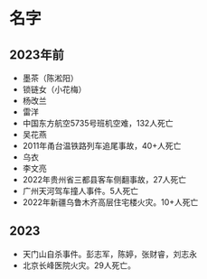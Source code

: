 # 名字
## 2023年前
- 墨茶（陈淞阳）
- 锁链女（小花梅）
- 杨改兰
- 雷洋
- 中国东方航空5735号班机空难，132人死亡
- 吴花燕
- 2011年甬台温铁路列车追尾事故，40+人死亡
- 乌衣
- 李文亮
- 2022年贵州省三都县客车侧翻事故，27人死亡
- 广州天河驾车撞人事件。5人死亡
- 2022年新疆乌鲁木齐高层住宅楼火灾。10+人死亡

## 2023
- 天门山自杀事件。彭志军，陈婷，张财睿，刘志永
- 北京长峰医院火灾。29人死亡。

